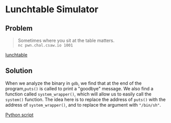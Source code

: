 # Lunchtable Simulator

## Problem

> Sometimes where you sit at the table matters.<br>
`nc pwn.chal.csaw.io 1001`

[lunchtable](lunchtable)

## Solution

When we analyze the binary in `gdb`, we find that at the end of the program,`puts()` is called to print a "goodbye" message. We also find a function called `system_wrapper()`, which will allow us to easily call the `system()` function. The idea here is to replace the address of `puts()` with the address of `system_wrapper()`, and to replace the argument with `"/bin/sh"`.

[Python script](solver.py)
